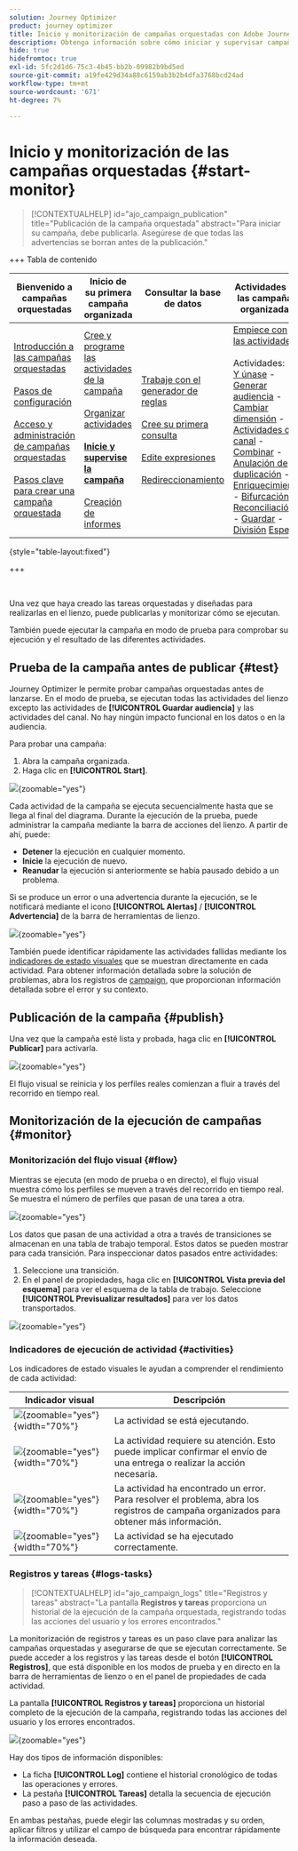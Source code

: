 ```yaml
---
solution: Journey Optimizer
product: journey optimizer
title: Inicio y monitorización de campañas orquestadas con Adobe Journey Optimizer
description: Obtenga información sobre cómo iniciar y supervisar campañas orquestadas con Adobe Journey Optimizer.
hide: true
hidefromtoc: true
exl-id: 5fc2d1d6-75c3-4b45-bb2b-09982b9bd5ed
source-git-commit: a19fe429d34a88c6159ab3b2b4dfa3768bcd24ad
workflow-type: tm+mt
source-wordcount: '671'
ht-degree: 7%

---
```


# Inicio y monitorización de las campañas orquestadas {#start-monitor}

>[!CONTEXTUALHELP]
>id="ajo_campaign_publication"
>title="Publicación de la campaña orquestada"
>abstract="Para iniciar su campaña, debe publicarla. Asegúrese de que todas las advertencias se borran antes de la publicación."

+++ Tabla de contenido

| Bienvenido a campañas orquestadas | Inicio de su primera campaña organizada | Consultar la base de datos | Actividades de las campañas organizadas |
|---|---|---|---|
| [Introducción a las campañas orquestadas](gs-orchestrated-campaigns.md)<br/><br/>[Pasos de configuración](configuration-steps.md)<br/><br/>[Acceso y administración de campañas orquestadas](access-manage-orchestrated-campaigns.md)<br/><br/>[Pasos clave para crear una campaña orquestada](gs-campaign-creation.md) | [Cree y programe las actividades de la campaña](create-orchestrated-campaign.md)<br/><br/>[Organizar actividades](orchestrate-activities.md)<br/><br/><b>[Inicie y supervise la campaña](start-monitor-campaigns.md)</b><br/><br/>[Creación de informes](reporting-campaigns.md) | [Trabaje con el generador de reglas](orchestrated-rule-builder.md)<br/><br/>[Cree su primera consulta](build-query.md)<br/><br/>[Edite expresiones](edit-expressions.md)<br/><br/>[Redireccionamiento](retarget.md) | [Empiece con las actividades](activities/about-activities.md)<br/><br/>Actividades:<br/>[Y únase](activities/and-join.md) - [Generar audiencia](activities/build-audience.md) - [Cambiar dimensión](activities/change-dimension.md) - [Actividades de canal](activities/channels.md) - [Combinar](activities/combine.md) - [Anulación de duplicación](activities/deduplication.md) - [Enriquecimiento](activities/enrichment.md) - [Bifurcación](activities/fork.md) - [Reconciliación](activities/reconciliation.md) - [Guardar](activities/save-audience.md) - [División](activities/split.md) [Espera](activities/wait.md) |

{style="table-layout:fixed"}

+++

<br/>

Una vez que haya creado las tareas orquestadas y diseñadas para realizarlas en el lienzo, puede publicarlas y monitorizar cómo se ejecutan.

También puede ejecutar la campaña en modo de prueba para comprobar su ejecución y el resultado de las diferentes actividades.

## Prueba de la campaña antes de publicar {#test}

Journey Optimizer le permite probar campañas orquestadas antes de lanzarse. En el modo de prueba, se ejecutan todas las actividades del lienzo excepto las actividades de **[!UICONTROL Guardar audiencia]** y las actividades del canal. No hay ningún impacto funcional en los datos o en la audiencia.

Para probar una campaña:

1. Abra la campaña organizada.
2. Haga clic en **[!UICONTROL Start]**.

![](assets/campaign-start.png){zoomable="yes"}

Cada actividad de la campaña se ejecuta secuencialmente hasta que se llega al final del diagrama. Durante la ejecución de la prueba, puede administrar la campaña mediante la barra de acciones del lienzo. A partir de ahí, puede:

* **Detener** la ejecución en cualquier momento.
* **Inicie** la ejecución de nuevo.
* **Reanudar** la ejecución si anteriormente se había pausado debido a un problema.

Si se produce un error o una advertencia durante la ejecución, se le notificará mediante el icono **[!UICONTROL Alertas]** / **[!UICONTROL Advertencia]** de la barra de herramientas de lienzo.

![](assets/campaign-warning.png){zoomable="yes"}

También puede identificar rápidamente las actividades fallidas mediante los [indicadores de estado visuales](#activities) que se muestran directamente en cada actividad. Para obtener información detallada sobre la solución de problemas, abra los registros de [campaign](#logs-tasks), que proporcionan información detallada sobre el error y su contexto.

## Publicación de la campaña {#publish}

Una vez que la campaña esté lista y probada, haga clic en **[!UICONTROL Publicar]** para activarla.

![](assets/campaign-publish.png){zoomable="yes"}

El flujo visual se reinicia y los perfiles reales comienzan a fluir a través del recorrido en tiempo real.

## Monitorización de la ejecución de campañas {#monitor}

### Monitorización del flujo visual {#flow}

Mientras se ejecuta (en modo de prueba o en directo), el flujo visual muestra cómo los perfiles se mueven a través del recorrido en tiempo real. Se muestra el número de perfiles que pasan de una tarea a otra.

![](assets/workflow-execution.png){zoomable="yes"}

Los datos que pasan de una actividad a otra a través de transiciones se almacenan en una tabla de trabajo temporal. Estos datos se pueden mostrar para cada transición. Para inspeccionar datos pasados entre actividades:

1. Seleccione una transición.
1. En el panel de propiedades, haga clic en **[!UICONTROL Vista previa del esquema]** para ver el esquema de la tabla de trabajo. Seleccione **[!UICONTROL Previsualizar resultados]** para ver los datos transportados.

![](assets/transition.png){zoomable="yes"}

### Indicadores de ejecución de actividad {#activities}

Los indicadores de estado visuales le ayudan a comprender el rendimiento de cada actividad:

| Indicador visual | Descripción |
|-----|------------|
| ![](assets/activity-status-pending.png){zoomable="yes"}{width="70%"} | La actividad se está ejecutando. |
| ![](assets/activity-status-orange.png){zoomable="yes"}{width="70%"} | La actividad requiere su atención. Esto puede implicar confirmar el envío de una entrega o realizar la acción necesaria. |
| ![](assets/activity-status-red.png){zoomable="yes"}{width="70%"} | La actividad ha encontrado un error. Para resolver el problema, abra los registros de campaña organizados para obtener más información. |
| ![](assets/activity-status-green.png){zoomable="yes"}{width="70%"} | La actividad se ha ejecutado correctamente. |

### Registros y tareas {#logs-tasks}

>[!CONTEXTUALHELP]
>id="ajo_campaign_logs"
>title="Registros y tareas"
>abstract="La pantalla **Registros y tareas** proporciona un historial de la ejecución de la campaña orquestada, registrando todas las acciones del usuario y los errores encontrados."

La monitorización de registros y tareas es un paso clave para analizar las campañas orquestadas y asegurarse de que se ejecutan correctamente. Se puede acceder a los registros y las tareas desde el botón **[!UICONTROL Registros]**, que está disponible en los modos de prueba y en directo en la barra de herramientas de lienzo o en el panel de propiedades de cada actividad.

La pantalla **[!UICONTROL Registros y tareas]** proporciona un historial completo de la ejecución de la campaña, registrando todas las acciones del usuario y los errores encontrados.

![](assets/workflow-logs.png){zoomable="yes"}

Hay dos tipos de información disponibles:

* La ficha **[!UICONTROL Log]** contiene el historial cronológico de todas las operaciones y errores.
* La pestaña **[!UICONTROL Tareas]** detalla la secuencia de ejecución paso a paso de las actividades.

En ambas pestañas, puede elegir las columnas mostradas y su orden, aplicar filtros y utilizar el campo de búsqueda para encontrar rápidamente la información deseada.
